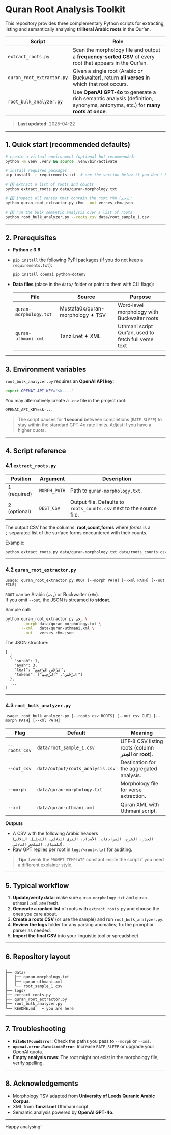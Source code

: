 # Quran Root Analysis Toolkit

This repository provides three complementary Python scripts for extracting, listing and semantically analysing **triliteral Arabic roots** in the Qur’an.

| Script | Role |
| ------ | ---- |
| `extract_roots.py` | Scan the morphology file and output a **frequency‑sorted CSV** of every root that appears in the Qur'an. |
| `quran_root_extractor.py` | Given a single root (Arabic _or_ Buckwalter), return **all verses** in which that root occurs. |
| `root_bulk_analyzer.py` | Use **OpenAI GPT‑4o** to generate a rich semantic analysis (definition, synonyms, antonyms, etc.) for **many roots at once**. |

> **Last updated:** 2025-04-22

---

## 1. Quick start (recommended defaults)

```bash
# create a virtual environment (optional but recommended)
python -m venv .venv && source .venv/bin/activate

# install required packages
pip install -r requirements.txt  # see the section below if you don't have this file

# 1️⃣ extract a list of roots and counts
python extract_roots.py data/quran-morphology.txt

# 2️⃣ inspect all verses that contain the root rHm (رحم):
python quran_root_extractor.py rHm --out verses_rHm.json

# 3️⃣ run the bulk semantic analysis over a list of roots
python root_bulk_analyzer.py --roots_csv data/root_sample_1.csv
```

---

## 2. Prerequisites

* **Python ≥ 3.9**
* `pip install` the following PyPI packages (if you do not keep a `requirements.txt`):

  ```bash
  pip install openai python-dotenv
  ```

* **Data files** (place in the `data/` folder or point to them with CLI flags):

  | File | Source | Purpose |
  | --- | --- | --- |
  | `quran-morphology.txt` | Mustafa0x/quran-morphology ✦ TSV | Word‑level morphology with Buckwalter roots |
  | `quran-uthmani.xml` | Tanzil.net ✦ XML | Uthmani script Qur’an, used to fetch full verse text |

---

## 3. Environment variables

`root_bulk_analyzer.py` requires an **OpenAI API key**:

```bash
export OPENAI_API_KEY="sk‑..."
```

You may alternatively create a `.env` file in the project root:

```
OPENAI_API_KEY=sk‑...
```

> The script pauses for **1 second** between completions (`RATE_SLEEP`) to stay within the standard GPT‑4o rate limits. Adjust if you have a higher quota.

---

## 4. Script reference

### 4.1 `extract_roots.py`

| Position | Argument | Description |
| -------- | -------- | ----------- |
| 1 (required) | `MORPH_PATH` | Path to `quran-morphology.txt`. |
| 2 (optional) | `DEST_CSV` | Output file. Defaults to `roots_counts.csv` next to the source file. |

The output CSV has the columns: **root,count,forms** where *forms* is a `;`‑separated list of the surface forms encountered with their counts.

Example:

```bash
python extract_roots.py data/quran-morphology.txt data/roots_counts.csv
```

---

### 4.2 `quran_root_extractor.py`

```text
usage: quran_root_extractor.py ROOT [--morph PATH] [--xml PATH] [--out FILE]
```

`ROOT` can be Arabic (`رحم`) or Buckwalter (`rHm`).  
If you omit `--out`, the JSON is streamed to **stdout**.

Sample call:

```bash
python quran_root_extractor.py رحم \
       --morph data/quran-morphology.txt \
       --xml   data/quran-uthmani.xml \
       --out   verses_rHm.json
```

The JSON structure:

```jsonc
[
  {
    "surah": 1,
    "ayah": 3,
    "text": "ٱلرَّحْمَٰنِ ٱلرَّحِيمِ",
    "tokens": ["الرَّحْمَٰنِ", "الرَّحِيمِ"]
  },
  ...
]
```

---

### 4.3 `root_bulk_analyzer.py`

```text
usage: root_bulk_analyzer.py [--roots_csv ROOTS] [--out_csv OUT] [--morph PATH] [--xml PATH]
```

| Flag | Default | Meaning |
| ---- | ------- | ------- |
| `--roots_csv` | `data/root_sample_1.csv` | UTF‑8 CSV listing roots (column **الجذر** or **root**). |
| `--out_csv`   | `data/output/roots_analysis.csv` | Destination for the aggregated analysis. |
| `--morph`     | `data/quran-morphology.txt` | Morphology file for verse extraction. |
| `--xml`       | `data/quran-uthmani.xml` | Quran XML with Uthmani script. |

**Outputs**

* A CSV with the following Arabic headers  
  (`الجذر، الشرح، المرادفات، الأضداد، الفرق الدلالي، التحليل الدلالي للسياق، الملخص الدلالي`).
* Raw GPT replies per root in `logs/<root>.txt` for auditing.

> **Tip:** Tweak the `PROMPT_TEMPLATE` constant inside the script if you need a different explainer style.

---

## 5. Typical workflow

1. **Update/verify data**: make sure `quran-morphology.txt` and `quran-uthmani.xml` are fresh.
2. **Generate a ranked list** of roots with `extract_roots.py` and choose the ones you care about.
3. **Create a roots CSV** (or use the sample) and run `root_bulk_analyzer.py`.
4. **Review the logs** folder for any parsing anomalies; fix the prompt or parser as needed.
5. **Import the final CSV** into your linguistic tool or spreadsheet.

---

## 6. Repository layout

```text
.
├── data/
│   ├── quran-morphology.txt
│   ├── quran-uthmani.xml
│   └── root_sample_1.csv
├── logs/
├── extract_roots.py
├── quran_root_extractor.py
├── root_bulk_analyzer.py
└── README.md   ← you are here
```

---

## 7. Troubleshooting

* **`FileNotFoundError`**: Check the paths you pass to `--morph` or `--xml`.
* **`openai.error.RateLimitError`**: Increase `RATE_SLEEP` or upgrade your OpenAI quota.
* **Empty analysis rows**: The root might not exist in the morphology file; verify spelling.

---

## 8. Acknowledgements

* Morphology TSV adapted from **University of Leeds Quranic Arabic Corpus**.
* XML from **Tanzil.net** Uthmani script.
* Semantic analysis powered by **OpenAI GPT‑4o**.

---

Happy analysing!  
